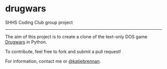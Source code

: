 drugwars
========

SHHS Coding Club group project

* * * * *

The aim of this project is to create a clone of the text-only DOS game [Drugwars](http://en.wikipedia.org/wiki/Drugwars) in Python.

To contribute, feel free to fork and submit a pull request!

For information, contact me or [@katiebrennan](https://github.com/katiebrennan).

